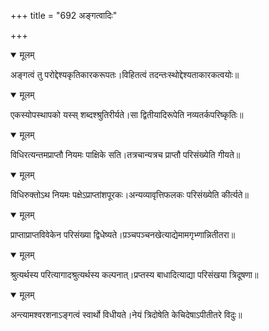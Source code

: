 +++
title = "692 अङ्गत्वादिः"

+++


<details open><summary>मूलम्</summary>

अङ्गत्वं तु परोद्देश्यकृतिकारकरूपतः।विहितत्वं तदन्तःस्थोद्देश्यताकारकत्वयोः॥
</details>



<details open><summary>मूलम्</summary>

एकस्योपस्थापको यस्स् शब्दश्श्रुतिरीर्यते।सा द्वितीयादिरूपेति नव्यतर्कपरिष्कृतिः॥
</details>



<details open><summary>मूलम्</summary>

विधिरत्यन्तमप्राप्तौ नियमः पाक्षिके सति।तत्रचान्यत्रच प्राप्तौ परिसंख्येति गीयते॥
</details>



<details open><summary>मूलम्</summary>

विधिरुक्तोऽथ नियमः पक्षेऽप्राप्तांशपूरकः।अन्यव्यावृत्तिफलकः परिसंख्येति कीर्त्यते॥
</details>



<details open><summary>मूलम्</summary>

प्राप्ताप्राप्तविवेकेन परिसंख्या द्विधेष्यते।प़ञ्चपञ्चनखेत्याद्येमामगृभ्णान्नितीतरा॥
</details>



<details open><summary>मूलम्</summary>

श्रुत्यर्थस्य परित्यागादश्रुत्यर्थस्य कल्पनात्।प्रप्तस्य बाधादित्याद्या परिसंखया त्रिदूषणा॥
</details>



<details open><summary>मूलम्</summary>

अन्त्यामश्वरशनाऽङ्गत्वं स्वार्थो विधीयते।नेयं त्रिदोषेति केचिदेषाऽपीतीतरे विदुः॥
</details>


